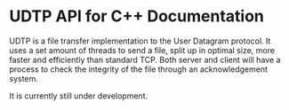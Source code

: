 UDTP API for C++ Documentation
====

UDTP is a file transfer implementation to the User Datagram protocol. It uses a set amount of threads to send a file, split up in optimal size, more faster and efficiently than standard TCP. Both server and client will have a process to check the integrity of the file through an acknowledgement system.

It is currently still under development.
